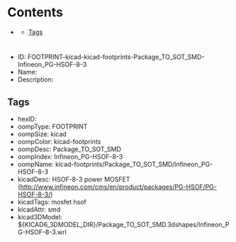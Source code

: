 



Contents
========

* [](#)
	* [Tags](#tags)

# 

- ID: FOOTPRINT-kicad-kicad-footprints-Package_TO_SOT_SMD-Infineon_PG-HSOF-8-3
- Name: 
- Description: 

## Tags

- hexID: 
- oompType: FOOTPRINT
- oompSize: kicad
- oompColor: kicad-footprints
- oompDesc: Package_TO_SOT_SMD
- oompIndex: Infineon_PG-HSOF-8-3
- oompName: kicad-footprints/Package_TO_SOT_SMD/Infineon_PG-HSOF-8-3
- kicadDesc: HSOF-8-3 power MOSFET (http://www.infineon.com/cms/en/product/packages/PG-HSOF/PG-HSOF-8-3/)
- kicadTags: mosfet hsof
- kicadAttr: smd
- kicad3DModel: ${KICAD6_3DMODEL_DIR}/Package_TO_SOT_SMD.3dshapes/Infineon_PG-HSOF-8-3.wrl
